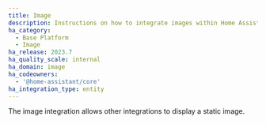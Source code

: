 ```yaml
---
title: Image
description: Instructions on how to integrate images within Home Assistant.
ha_category:
  - Base Platform
  - Image
ha_release: 2023.7
ha_quality_scale: internal
ha_domain: image
ha_codeowners:
  - '@home-assistant/core'
ha_integration_type: entity
---
```


The image integration allows other integrations to display a static image.

